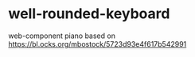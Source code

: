 # well-rounded-keyboard
web-component piano based on https://bl.ocks.org/mbostock/5723d93e4f617b542991
